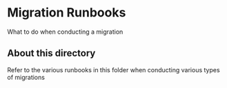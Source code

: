 # Migration Runbooks

What to do when conducting a migration

## About this directory

Refer to the various runbooks in this folder when conducting various types of migrations


